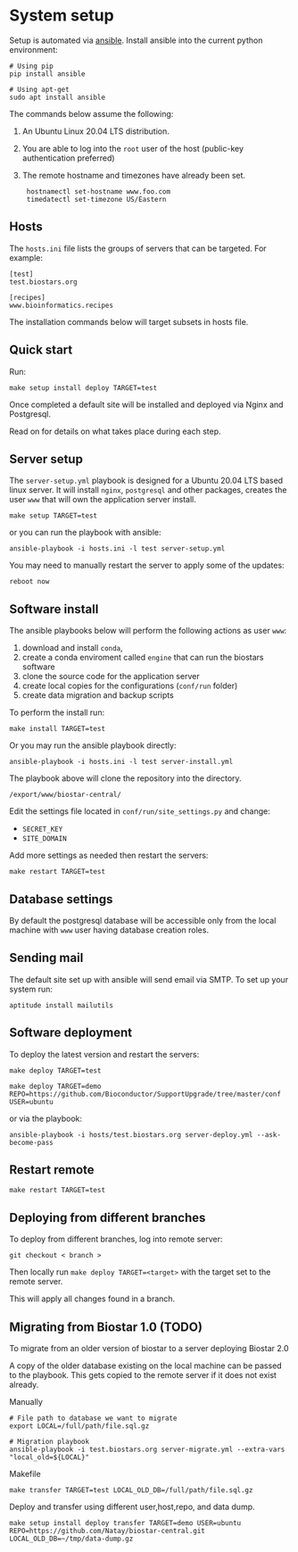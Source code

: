 # System setup

Setup is automated via [ansible][ansible]. Install ansible into the current python environment:
    
    # Using pip
    pip install ansible
    
    # Using apt-get
    sudo apt install ansible 
    
The commands below assume the following:

1. An Ubuntu Linux 20.04 LTS distribution. 
2. You are able to log into the `root` user of the host (public-key authentication preferred)
2. The remote hostname and timezones have already been set.

        hostnamectl set-hostname www.foo.com
        timedatectl set-timezone US/Eastern

[ansible]: https://www.ansible.com/

## Hosts

The `hosts.ini` file lists the groups of servers that can be targeted. For example:

    [test]
    test.biostars.org
    
    [recipes]
    www.bioinformatics.recipes

The installation commands below will target subsets in hosts file.

## Quick start

Run:

    make setup install deploy TARGET=test 

Once completed a default site will be installed and deployed via Nginx and Postgresql.

Read on for details on what takes place during each step.

## Server setup

The `server-setup.yml` playbook is designed for a Ubuntu 20.04 LTS based linux server. It will install `nginx`, `postgresql` and other packages, creates the user  `www` that will own the application server install.

    make setup TARGET=test 
    
or you can run the playbook with ansible:

    ansible-playbook -i hosts.ini -l test server-setup.yml

You may need to manually restart the server to apply some of the updates:
    
    reboot now
    
## Software install

The ansible playbooks below will perform the following actions as user `www`:

1. download and install `conda`, 
1. create a conda enviroment called `engine` that can run the biostars software
1. clone the source code for the application server 
1. create local copies for the configurations (`conf/run` folder)
1. create data migration and backup scripts 

To perform the install run:
     
    make install TARGET=test   

Or you may run the ansible playbook directly:

    ansible-playbook -i hosts.ini -l test server-install.yml
    
The playbook above will clone the repository into the directory.

    /export/www/biostar-central/
    
Edit the settings file located in `conf/run/site_settings.py` and change:

* `SECRET_KEY`
* `SITE_DOMAIN`

Add more settings as needed then restart the servers:

    make restart TARGET=test
    
## Database settings

By default the postgresql database will be accessible only from the local 
machine with `www` user having database creation roles.

## Sending mail

The default site set up with ansible will send email via SMTP. To set up your system run:

    aptitude install mailutils

## Software deployment

To deploy the latest version and restart the servers:
 
    make deploy TARGET=test  
    
    make deploy TARGET=demo REPO=https://github.com/Bioconductor/SupportUpgrade/tree/master/conf USER=ubuntu
        
or via the playbook:

    ansible-playbook -i hosts/test.biostars.org server-deploy.yml --ask-become-pass

## Restart remote 

    make restart TARGET=test
   

## Deploying from different branches

To deploy from different branches, log into remote server:

    git checkout < branch >
    

Then locally run `make deploy TARGET=<target>` with the target set to the remote server.

This will apply all changes found in a branch.
 
## Migrating from Biostar 1.0 (TODO)

To migrate from an older version of biostar to a server deploying Biostar 2.0

A copy of the older database existing on the local machine can be passed to the playbook. 
This gets copied to the remote server if it does not exist already. 

Manually 
    
    # File path to database we want to migrate
    export LOCAL=/full/path/file.sql.gz
    
    # Migration playbook
	ansible-playbook -i test.biostars.org server-migrate.yml --extra-vars "local_old=${LOCAL}"

Makefile 

    make transfer TARGET=test LOCAL_OLD_DB=/full/path/file.sql.gz
 
Deploy and transfer using different user,host,repo, and data dump.

    make setup install deploy transfer TARGET=demo USER=ubuntu REPO=https://github.com/Natay/biostar-central.git LOCAL_OLD_DB=~/tmp/data-dump.gz